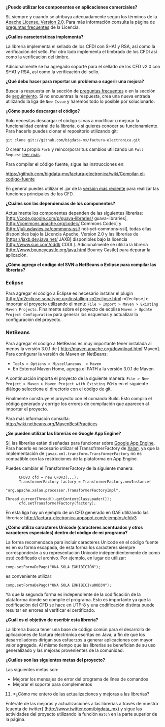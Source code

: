 **¿Puedo utilizar los componentes en aplicaciones comerciales?**

Sí, siempre y cuando se atribuya adecuadamente según los términos de la [Apache License, Version 2.0](http://www.apache.org/licenses/LICENSE-2.0). Para más información consulta la página de  [preguntas frecuentes](http://www.apache.org/foundation/licence-FAQ.html) de la Licencia.

**¿Cuáles características implementa?**

La librería implementa el sellado de los CFDI con SHA1 y RSA, así como la verificación del sello. Por otro lado implementa el timbrado de los CFDI así como la verificación del timbre.

Adicionalmente se ha agregado soporte para el  sellado de los CFD v2.0 con SHA1 y RSA, así como la verificación del sello.

**¿Qué debo hacer para reportar un problema o sugerir una mejora?**

Busca la respuesta en la sección de [preguntas frecuentes](https://github.com/bigdata-mx/factura-electronica/wiki/Preguntas-frecuentes) o en la sección de 
[seguimiento](https://github.com/bigdata-mx/factura-electronica/issues?state=open). Si no encuentras la respuesta, crea una nueva entrada utilizando la liga de `New Issue` y haremos todo lo posible por solucionarlo.

**¿Cómo puedo descargar el código?**

Solo necesitas descargar el código si vas a modificar o mejorar la funcionalidad central de la librería, o si quieres conocer su funcionamiento. Para hacerlo puedes clonar el repositorio utilizando git:

```
git clone git://github.com/bigdata-mx/factura-electronica.git
```

O crear tu propio `Fork` y reincorporar tus cambios utilizando un `Pull Request` [leer más](https://help.github.com/articles/fork-a-repo). 

Para compilar el código fuente, sigue las instrucciones en: 

https://github.com/bigdata-mx/factura-electronica/wiki/Compilar-el-codigo-fuente

En general puedes utilizar el .jar de la [versión más reciente](https://github.com/bigdata-mx/factura-electronica/downloads) para realizar las funciones principales de los CFD.

**¿Cuáles son las dependencias de los componentes?**

Actualmente los componentes dependen de las siguientes librerías: [http://code.google.com/p/guava-libraries/ guava-libraries], [http://commons.apache.org/codec/ Commons Codec] y [http://juliusdavies.ca/commons-ssl/ not-yet-commons-ssl], todas ellas disponibles bajo la Licencia Apache, Version 2.0 y las librerías de [https://jaxb.dev.java.net/ JAXB] disponibles bajo la licencia [http://www.sun.com/cddl/ CDDL]. Adicionalmente se utiliza la librería [http://www.bouncycastle.org/java.html Bouncy Castle] para depurar la aplicación.

**¿Cómo agrego el código del SVN a NetBeans o Eclipse para compilar las librerías?**

### Eclipse

Para agregar el código a Eclipse es necesario instalar el plugin [http://m2eclipse.sonatype.org/installing-m2eclipse.html m2eclipse] 
e importar el proyecto utilizando el menú: `File > Import > Maven > Existing Maven Projects`.
Finalmente sobre el proyecto de ecplise `Maven > Update Project Configuration` para generar los esquemas y actualizar la configuración del proyecto.

### NetBeans
Para agregar el código a NetBeans es muy importante tener instalada al menos la versión 3.0.1 de [
http://maven.apache.org/download.html Maven].  Para configurar la versión de Maven en NetBeans:

* `Tools > Options > Miscellaneous  > Maven`
* En External Maven Home, agrega el PATH a la versión 3.0.1 de Maven

A continuación importa el proyecto de la siguiente manera: `File > New Project > Maven > Maven Project with Existing POM` 
y en el siguiente diálogo selecciona el directorio con el código de git.  

Finalmente construye el proyecto con el comando Build. Esto compila el código generado y corrige los errores de compilación
que aparecen al importar el proyecto.

Para más información consulta: http://wiki.netbeans.org/MavenBestPractices

**¿Se pueden utilizar las librerías en Google App Engine?**

Sí, las librerías están diseñadas para funcionar sobre [Google App Engine](http://code.google.com/appengine/). Para hacerlo es necesario utilizar el TransofrmerFactory de [Xalan](http://xml.apache.org/xalan-j/), ya que la implementación de `javax.xml.transform.TransformerFactory` no es compatible con las restricciones de la plataforma en App Engine. 

Puedes cambiar el TransformerFactory de la siguiente manera:

```
      CFDv3 cfd = new CFDv3(...);
      TransformerFactory factory = TransformerFactory.newInstance(
                        "org.apache.xalan.processor.TransformerFactoryImpl",
                         Thread.currentThread().getContextClassLoader()); 
      cfd.setTransformerFactory(factory);
```

En esta liga hay un ejemplo de un CFD generado en GAE utilizando las librerías: http://factura-electronica.appspot.com/ejemplos/cfdv3

**¿Cómo utilizo caracteres Unicode (caracteres acentuados y otros caracteres especiales) dentro del código de mi programa?**

La forma recomendada para incluir caracteres Unicode en el código fuente es en su forma escapada, de esta forma los caracteres siempre corresponderán a su representación Unicode independientemente de como esté codificado el archivo. Por ejemplo, en lugar de utilizar: 

   ```comp.setFormaDePago("UNA SOLA EXHIBICIÓN");```

es conveniente utilizar:

   ```comp.setFormaDePago("UNA SOLA EXHIBICI\u00D3N");```

Ya que la segunda forma es independiente de la codificación de la plataforma donde se compile el programa. Esto es importante ya que la codificación del CFD se hace en UTF-8 y una codificación distinta puede resultar en errores al verificar el certificado.

**¿Cuál es el objetivo de escribir esta librería?**

La librería busca tener una base de código común para el desarrollo de aplicaciones de factura electrónica escritas en Java, a fin de que los desarrolladores  dirigan sus esfuerzos a generar aplicaciones con mayor valor agregado. Al mismo tiempo que las librerías se benefician de su uso generalizado y las mejoras provenientes de la comunidad.

**¿Cuáles son las siguientes metas del proyecto?**

Las siguientes metas son:
  * Mejorar los mensajes de error del programa de línea de comandos
  * Mejorar el soporte para complementos

11. *¿Cómo me entero de las actualizaciones y mejoras a las librerías?

Entérate de las mejoras y actualizaciones a las librerías a través de nuestra [cuenta de twitter] (http://www.twitter.com/bigdata_mx) y sigue las actividades del proyecto utilizando la función `Watch` en la parte superior de la página.